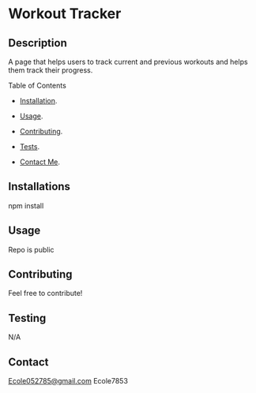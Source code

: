   # Workout Tracker
  ## Description 
   A page that helps users to track current and previous workouts and helps them track their progress.

  Table of Contents
 * [Installation](##Installations).
 * [Usage](##Usage).
 * [Contributing](##Contributing).
   
 * [Tests](##Testing).
 * [Contact Me](##Contact).
  
  ## Installations
  npm install

  ## Usage
  Repo is public

  ## Contributing
  Feel free to contribute!

   
  
  
  ## Testing
  N/A

  ## Contact
  Ecole052785@gmail.com
  Ecole7853
